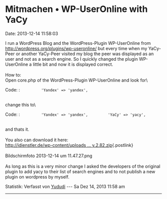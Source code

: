 Mitmachen • WP-UserOnline with YaCy
===================================

Date: 2013-12-14 11:58:03

I run a WordPress Blog and the WordPress-Plugin WP-UserOnline from
<http://wordpress.org/plugins/wp-useronline/> but every time when my
YaCy-Peer or another YaCy-Peer visited my blog the peer was displayed as
an user and not as a search engine. So I quickly changed the plugin
WP-UserOnline a little bit and now it is displayed correct.\
\
How to:\
Open core.php of the WordPress-Plugin WP-UserOnline and look for\

Code: 
:   `         'Yandex' => 'yandex',`

\
change this to\

Code: 
:   `         'Yandex' => 'yandex',         'YaCy' => 'yacy',`

\
and thats it.\
\
You also can download it here:\
[http://idienstler.de/wp-content/uploads \...
y.2.82.zip](http://idienstler.de/wp-content/uploads/2013/12/wp-useronline-with-yacy.2.82.zip){.postlink}\
\
Bildschirmfoto 2013-12-14 um 11.47.27.png\
\
As long as this is a very minor change I asked the developers of the
original plugin to add yacy to their list of search engines and to not
publish a new plugin on wordpress by myself.

Statistik: Verfasst von
[Yududi](http://forum.yacy-websuche.de/memberlist.php?mode=viewprofile&u=9077)
--- Sa Dez 14, 2013 11:58 am

------------------------------------------------------------------------
